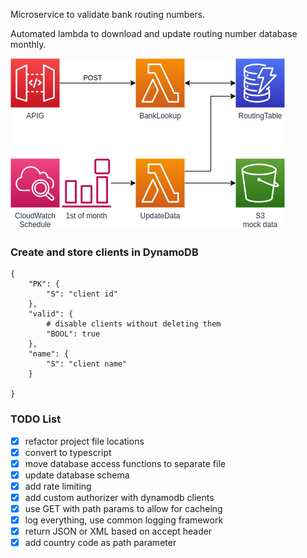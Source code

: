 Microservice to validate bank routing numbers.

Automated lambda to download and update routing number database monthly.

![diagram](./images/diagram.png)


### Create and store clients in DynamoDB

```
{
    "PK": {
        "S": "client id"
    },
    "valid": {
        # disable clients without deleting them
        "BOOL": true
    },
    "name": {
        "S": "client name"
    }

}
```


### TODO List
- [x] refactor project file locations
- [x] convert to typescript
- [x] move database access functions to separate file
- [x] update database schema
- [x] add rate limiting
- [x] add custom authorizer with dynamodb clients
- [x] use GET with path params to allow for cacheing
- [x] log everything, use common logging framework
- [x] return JSON or XML based on accept header
- [x] add country code as path parameter
